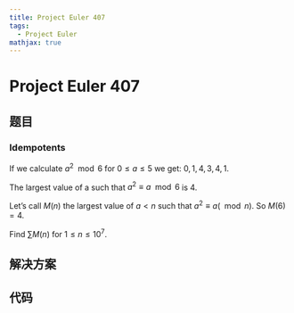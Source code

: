 ```yaml
---
title: Project Euler 407
tags:
  - Project Euler
mathjax: true
---
```

<escape><!-- more --></escape>
    


# Project Euler 407
## 题目
### Idempotents

If we calculate $a^2 \mod 6$ for $0 \le a \le 5$ we get: $0,1,4,3,4,1$.

The largest value of a such that $a^2 ≡ a \mod 6$ is $4$.

Let’s call $M(n)$ the largest value of $a < n$ such that $a^2 \equiv a (\mod n)$. So $M(6) = 4$.

Find $\sum M(n)$ for $1 \le n \le 10^7$.


## 解决方案


## 代码



